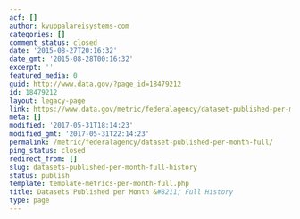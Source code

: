 ```yaml
---
acf: []
author: kvuppalareisystems-com
categories: []
comment_status: closed
date: '2015-08-27T20:16:32'
date_gmt: '2015-08-28T00:16:32'
excerpt: ''
featured_media: 0
guid: http://www.data.gov/?page_id=18479212
id: 18479212
layout: legacy-page
link: https://www.data.gov/metric/federalagency/dataset-published-per-month-full
meta: []
modified: '2017-05-31T18:14:23'
modified_gmt: '2017-05-31T22:14:23'
permalink: /metric/federalagency/dataset-published-per-month-full/
ping_status: closed
redirect_from: []
slug: datasets-published-per-month-full-history
status: publish
template: template-metrics-per-month-full.php
title: Datasets Published per Month &#8211; Full History
type: page
---
```


